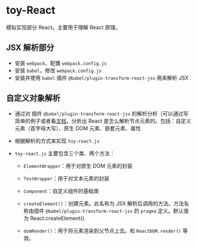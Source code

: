 # toy-React

模拟实现部分 React。主要用于理解 React 原理。

## JSX 解析部分

- 安装 `webpack`、配置 `webpack.config.js`
- 安装 `babel`，修改 `webpack.config.js`
- 安装并使用 `babel` 插件 `@babel/plugin-transform-react-jsx` 用来解析 JSX

## 自定义对象解析

- 通过对 插件 `@babel/plugin-transform-react-jsx` 的解析分析（可以通过写简单的例子或者看[文档](https://babeljs.io/docs/en/babel-plugin-transform-react-jsx)，分析出 React 是怎么解析节点元素的。包括：自定义元素（首字母大写）、原生 DOM 元素、嵌套元素、属性

- 根据解析的方式来实现 `toy-react.js`

- `toy-react.js` 主要包含三个类、两个方法：
  - `ElementWrapper`：用于对原生 DOM 元素的封装
  - `TextWrapper`：用于对文本元素的封装
  - `Component`：自定义组件的基础类

  - `createElement()`：创建元素。此名称为 JSX 解析后调用的方法。方法名称由插件 `@babel/plugin-transform-react-jsx` 的 `pragma` 定义。默认值为 React.createElement().

  - `domRender()`：用于将元素渲染到父节点上去。和 `ReactDOM.render()` 等效。

